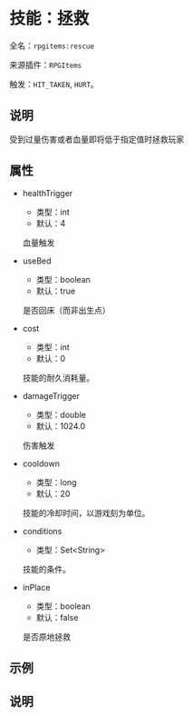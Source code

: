 # 技能：拯救

<!-- 本文件是通过游戏内 `/rpgitem gen-wiki` 命令生成的。 -->
<!-- 请只在对应的 "beginCustomXXXX" 与 "endCustomXXXX" 间编辑。  -->
<!-- 如果您想修改技能或其属性的描述， -->
<!-- 请修改 "resources/lang/zh_CN.yml" 中对应的项。 -->

全名：`rpgitems:rescue`

来源插件：`RPGItems`

触发：`HIT_TAKEN`, `HURT`。

<!-- beginCustomHeader -->
<!-- endCustomHeader -->

## 说明

受到过量伤害或者血量即将低于指定值时拯救玩家
<!-- beginCustomDescription -->
<!-- endCustomDescription -->

## 属性

* healthTrigger

  * 类型：int
  * 默认：4

  血量触发

* useBed

  * 类型：boolean
  * 默认：true

  是否回床（而非出生点）

* cost

  * 类型：int
  * 默认：0

  技能的耐久消耗量。

* damageTrigger

  * 类型：double
  * 默认：1024.0

  伤害触发

* cooldown

  * 类型：long
  * 默认：20

  技能的冷却时间，以游戏刻为单位。

* conditions

  * 类型：Set&lt;String&gt;

  技能的条件。

* inPlace

  * 类型：boolean
  * 默认：false

  是否原地拯救

<!-- beginCustomProperties -->
<!-- endCustomProperties -->

## 示例

<!-- beginCustomExample -->
<!-- endCustomExample -->

## 说明

<!-- beginCustomNote -->
<!-- endCustomNote -->